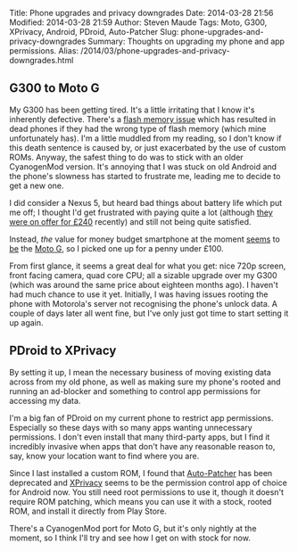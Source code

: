 Title: Phone upgrades and privacy downgrades
Date: 2014-03-28 21:56
Modified: 2014-03-28 21:59
Author: Steven Maude
Tags: Moto, G300, XPrivacy, Android, PDroid, Auto-Patcher
Slug: phone-upgrades-and-privacy-downgrades
Summary: Thoughts on upgrading my phone and app permissions.
Alias: /2014/03/phone-upgrades-and-privacy-downgrades.html

## G300 to Moto G

My G300 has been getting tired. It's a little irritating that I know
it's inherently defective. There's a [flash memory
issue](http://www.modaco.com/topic/366014-a-warning-to-all-g300-owners-please-read-hynix-flash-memory-problem/)
which has resulted in dead phones if they had the wrong type of flash
memory (which mine unfortunately has). I'm a little muddled from my
reading, so I don't know if this death sentence is caused by, or just
exacerbated by the use of custom ROMs. Anyway, the safest thing to do
was to stick with an older CyanogenMod version. It's annoying that I was
stuck on old Android and the phone's slowness has started to frustrate
me, leading me to decide to get a new one.

I did consider a Nexus 5, but heard bad things about battery life which
put me off; I thought I'd get frustrated with paying quite a lot
(although [they were on offer for
£240](http://www.hotukdeals.com/deals/google-nexus-5-carphone-warehouse-sim-free-any-colour-free-delivery-240-cpw-1833808)
recently) and still not being quite satisfied.

Instead, *the* value for money budget smartphone at the moment
[seems](http://www.techradar.com/reviews/phones/mobile-phones/moto-g-1199218/review)
to [be](http://www.engadget.com/products/motorola/moto/g/) the [Moto
G](http://www.motorola.com/us/shop-all-mobile-phones-1/Moto-G/moto-g-pdp.html),
so I picked one up for a penny under £100.

From first glance, it seems a great deal for what you get: nice 720p
screen, front facing camera, quad core CPU; all a sizable upgrade over
my G300 (which was around the same price about eighteen months ago). I
haven't had much chance to use it yet. Initially, I was having issues
rooting the phone with Motorola's server not recognising the phone's
unlock data. A couple of days later all went fine, but I've only just
got time to start setting it up again.

## PDroid to XPrivacy

By setting it up, I mean the necessary business of moving existing data
across from my old phone, as well as making sure my phone's rooted and
running an ad-blocker and something to control app permissions for
accessing my data.

I'm a big fan of PDroid on my current phone to restrict app permissions.
Especially so these days with so many apps wanting unnecessary
permissions. I don't even install that many third-party apps, but I find
it incredibly invasive when apps that don't have any reasonable reason
to, say, know your location want to find where you are.

Since I last installed a custom ROM, I found that
[Auto-Patcher](http://www.stevenmaude.co.uk/2013/05/patching-android-roms-for-pdroid-using)
has been deprecated and [XPrivacy](https://github.com/M66B/XPrivacy)
seems to be the permission control app of choice for Android now. You
still need root permissions to use it, though it doesn't require ROM
patching, which means you can use it with a stock, rooted ROM, and
install it directly from Play Store.

There's a CyanogenMod port for Moto G, but it's only nightly at the
moment, so I think I'll try and see how I get on with stock for now.
